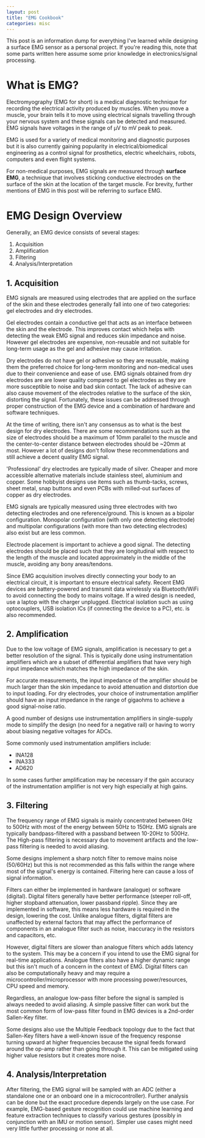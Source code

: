 ```yaml
---
layout: post
title: "EMG Cookbook"
categories: misc
---
```


This post is an information dump for everything I've learned while designing a surface EMG sensor as a personal project. If you're reading this, note that some parts written here assume some prior knowledge in electronics/signal processing. 

# What is EMG?
Electromyography (EMG for short) is a medical diagnostic technique for recording the electrical activity produced by muscles. When you move a muscle, your brain tells it to move using electrical signals travelling through your nervous system and these signals can be detected and measured. EMG signals have voltages in the range of μV to mV peak to peak.

EMG is used for a variety of medical monitoring and diagnostic purposes but it is also currently gaining popularity in electrical/biomedical engineering as a control signal for prosthetics, electric wheelchairs, robots, computers and even flight systems. 

For non-medical purposes, EMG signals are measured through **surface EMG**, a technique that involves sticking conductive electrodes on the surface of the skin at the location of the target muscle. For brevity, further mentions of EMG in this post will be referring to surface EMG. 

# EMG Design Overview
Generally, an EMG device consists of several stages: 
1. Acquisition
2. Amplification
3. Filtering
4. Analysis/Interpretation

## 1. Acquisition
EMG signals are measured using electrodes that are applied on the surface of the skin and these electrodes generally fall into one of two categories: gel electrodes and dry electrodes. 

Gel electrodes contain a conductive gel that acts as an interface between the skin and the electrode. This improves contact which helps with detecting the weak EMG signal and reduces skin impedance and noise. However gel electrodes are expensive, non-reusable and not suitable for long-term usage as the gel and adhesive may cause irritation.  

Dry electrodes do not have gel or adhesive so they are reusable, making them the preferred choice for long-term monitoring and non-medical uses due to their convenience and ease of use. EMG signals obtained from dry electrodes are are lower quality compared to gel electrodes as they are more susceptible to noise and bad skin contact. The lack of adhesive can also cause movement of the electrodes relative to the surface of the skin, distorting the signal. Fortunately, these issues can be addressed through proper construction of the EMG device and a combination of hardware and software techniques. 

At the time of writing, there isn't any consensus as to what is the best design for dry electrodes. There are some recommendations such as the size of electrodes should be a maximum of 10mm parallel to the muscle and the center-to-center distance between electrodes should be ~20mm at most. However a lot of designs don't follow these recommendations and still achieve a decent quality EMG signal. 

'Professional' dry electrodes are typically made of silver. Cheaper and more accessible alternative materials include stainless steel, aluminium and copper. Some hobbyist designs use items such as thumb-tacks, screws, sheet metal, snap buttons and even PCBs with milled-out surfaces of copper as dry electrodes. 

EMG signals are typically measured using three electrodes with two detecting electrodes and one reference/ground. This is known as a bipolar configuration. Monopolar configuration (with only one detecting electrode) and multipolar configurations (with more than two detecting electrodes) also exist but are less common. 

Electrode placement is important to achieve a good signal. The detecting electrodes should be placed such that they are longitudinal with respect to the length of the muscle and located approximately in the middle of the muscle, avoiding any bony areas/tendons. 

Since EMG acquisition involves directly connecting your body to an electrical circuit, it is important to ensure electrical safety. Recent EMG devices are battery-powered and transmit data wirelessly via Bluetooth/WiFi to avoid connecting the body to mains voltage. If a wired design is needed, use a laptop with the charger unplugged. Electrical isolation such as using optocouplers, USB isolation ICs (if connecting the device to a PC), etc. is also recommended.  

## 2. Amplification
Due to the low voltage of EMG signals, amplification is necessary to get a better resolution of the signal. This is typically done using instrumentation amplifiers which are a subset of differential amplifiers that have very high input impedance which matches the high impedance of the skin. 

For accurate measurements, the input impedance of the amplifier should be much larger than the skin impedance to avoid attenuation and distortion due to input loading. For dry electrodes, your choice of instrumentation amplifier should have an input impedance in the range of gigaohms to achieve a good signal-noise ratio. 

A good number of designs use instrumentation amplifiers in single-supply mode to simplify the design (no need for a negative rail) or having to worry about biasing negative voltages for ADCs. 

Some commonly used instrumentation amplifiers include:
- INA128
- INA333
- AD620

In some cases further amplification may be necessary if the gain accuracy of the instrumentation amplifier is not very high especially at high gains. 

## 3. Filtering
The frequency range of EMG signals is mainly concentrated between 0Hz to 500Hz with most of the energy between 50Hz to 150Hz. EMG signals are typically bandpass-filtered with a passband between 10-20Hz to 500Hz. The High-pass filtering is necessary due to movement artifacts and the low-pass filtering is needed to avoid aliasing. 

Some designs implement a sharp notch filter to remove mains noise (50/60Hz) but this is not recommended as  this falls within the range where most of the signal's energy is contained. Filtering here can cause a loss of signal information. 

Filters can either be implemented in hardware (analogue) or software (digital). Digital filters generally have better performance (steeper roll-off, higher stopband attenuation, lower passband ripple). Since they are implemented in software, this means less hardware is required in the design, lowering the cost. Unlike analogue filters, digital filters are unaffected by external factors that may affect the performance of components in an analogue filter such as noise, inaccuracy in the resistors and capacitors, etc. 

However, digital filters are slower than analogue filters which adds latency to the system. This may be a concern if you intend to use the EMG signal for real-time applications. Analogue filters also have a higher dynamic range but this isn't much of a concern in the context of EMG. Digital filters can also be computationally heavy and may require a microcontroller/microprocessor with more processing power/resources, CPU speed and memory. 

Regardless, an analogue low-pass filter before the signal is sampled is always needed to avoid aliasing. A simple passive filter can work but the most common form of low-pass filter found in EMG devices is a 2nd-order Sallen-Key filter. 

Some designs also use the Multiple Feedback topology due to the fact that Sallen-Key filters have a well-known issue of the frequency response turning upward at higher frequencies because the signal feeds forward around the op-amp rather than going through it. This can be mitigated using higher value resistors but it creates more noise.  


## 4. Analysis/Interpretation
After filtering, the EMG signal will be sampled with an ADC (either a standalone one or an onboard one in a microcontroller). Further analysis can be done but the exact procedure depends largely on the use case. For example, EMG-based gesture recognition could use machine learning and feature extraction techniques to classify various gestures (possibly in conjunction with an IMU or motion sensor). Simpler use cases might need very little further processing or none at all. 
